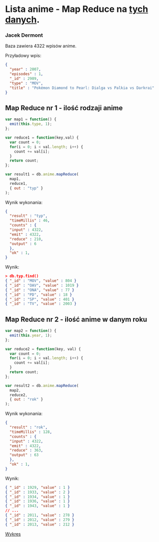 # Lista anime - Map Reduce na [tych danych](../data/jdermont/anime.json.zip).

### Jacek Dermont

Baza zawiera 4322 wpisów anime.

Przyładowy wpis:
```json
{
  "year" : 2007,
  "episodes" : 1,
  "_id" : 2989,
  "type" : "MOV",
  "title" : "Pokémon Diamond to Pearl: Dialga vs Palkia vs Darkrai"
}
```

## Map Reduce nr 1 - ilość rodzaji anime
```js
var map1 = function() {
  emit(this.type, 1);
};
```

```js
var reduce1 = function(key,val) {
  var count = 0;
  for(i = 0; i < val.length; i++) {
    count += val[i];
  }
  return count;
};
```

```js
var result1 = db.anime.mapReduce(
  map1,
  reduce1,
  { out : "typ" }
);
```

Wynik wykonania:

```json
{
  "result" : "typ",
  "timeMillis" : 46,
  "counts" : {
  "input" : 4322,
  "emit" : 4322,
  "reduce" : 210,
  "output" : 6
  },
  "ok" : 1,
}
```

Wynik:
```json
> db.typ.find()
{ "_id" : "MOV", "value" : 804 }
{ "_id" : "OAV", "value" : 1019 }
{ "_id" : "ONA", "value" : 77 }
{ "_id" : "PD", "value" : 18 }
{ "_id" : "SP", "value" : 401 }
{ "_id" : "TV", "value" : 2003 }
```

## Map Reduce nr 2 - ilość anime w danym roku
```js
var map2 = function() {
  emit(this.year, 1);
};
```

```js
var reduce2 = function(key, val) {
  var count = 0;
  for(i = 0; i < val.length; i++) {
    count += val[i];
  }
  return count;
};
```

```js
var result2 = db.anime.mapReduce(
  map2,
  reduce2,
  { out : "rok" }
);
```

Wynik wykonania:
```json
{
  "result" : "rok",
  "timeMillis" : 128,
  "counts" : {
  "input" : 4322,
  "emit" : 4322,
  "reduce" : 363,
  "output" : 63
  },
  "ok" : 1,
}
```

Wynik:
```json
{ "_id" : 1929, "value" : 1 }
{ "_id" : 1933, "value" : 2 }
{ "_id" : 1934, "value" : 1 }
{ "_id" : 1936, "value" : 1 }
{ "_id" : 1943, "value" : 1 }
// ...
{ "_id" : 2011, "value" : 278 }
{ "_id" : 2012, "value" : 279 }
{ "_id" : 2013, "value" : 212 }
```

[Wykres](../images/jdermont/wykres.png)
